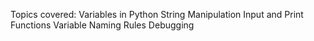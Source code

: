Topics covered:
    Variables in Python
    String Manipulation
    Input and Print Functions
    Variable Naming Rules
    Debugging